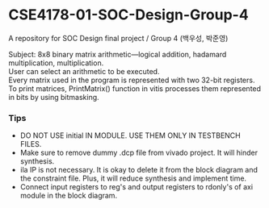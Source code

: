 # CSE4178-01-SOC-Design-Group-4
A repository for SOC Design final project / Group 4 (백우성, 박준영)

Subject: 8x8 binary matrix arithmetic—logical addition, hadamard multiplication, multiplication.  
User can select an arithmetic to be executed.  
Every matrix used in the program is represented with two 32-bit registers.  
To print matrices, PrintMatrix() function in vitis processes them represented in bits by using bitmasking.  

### Tips
- DO NOT USE initial IN MODULE. USE THEM ONLY IN TESTBENCH FILES.
- Make sure to remove dummy .dcp file from vivado project. It will hinder synthesis.
- ila IP is not necessary. It is okay to delete it from the block diagram and the constraint file. Plus, it will reduce synthesis and implement time.
- Connect input registers to reg's and output registers to rdonly's of axi module in the block diagram.
